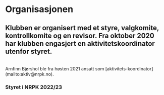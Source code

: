 # Organisasjonen

## Klubben er organisert med et styre, valgkomite, kontrollkomite og en revisor. Fra oktober 2020 har klubben engasjert en aktivitetskoordinator utenfor styret.

<br>
Arnfinn Bjørshol ble fra høsten 2021 ansatt som [aktivitets-koordinator](mailto:aktiv@nrpk.no).

### Styret i NRPK 2022/23
